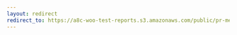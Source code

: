 ```yaml
---
layout: redirect
redirect_to: https://a8c-woo-test-reports.s3.amazonaws.com/public/pr-merge/39987/e2e/index.html
---
```

